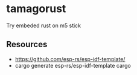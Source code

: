 # tamagorust
Try embeded rust on m5 stick

## Resources
- https://github.com/esp-rs/esp-idf-template/
- cargo generate esp-rs/esp-idf-template cargo

